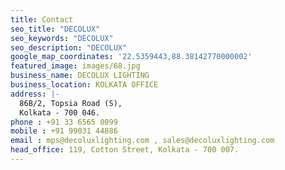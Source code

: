 ```yaml
---
title: Contact
seo_title: "DECOLUX"
seo_keywords: "DECOLUX"
seo_description: "DECOLUX"
google_map_coordinates: '22.5359443,88.38142770000002'
featured_image: images/68.jpg
business_name: DECOLUX LIGHTING
business_location: KOLKATA OFFICE
address: |-
  86B/2, Topsia Road (S), 
  Kolkata - 700 046.
phone : +91 33 6565 0099 
mobile : +91 99031 44886
email : mps@decoluxlighting.com , sales@decoluxlighting.com
head_office: 119, Cotton Street, Kolkata - 700 007. 
---
```



